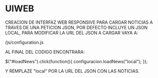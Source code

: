 # UIWEB
CREACION DE INTERFAZ WEB RESPONSIVE PARA CARGAR NOTICIAS A TRAVES DE UNA PETICION JSON,
POR DEFECTO INCLUYE UN JSON LOCAL, PARA MODIFICAR LA URL DEL JSON A CARGAR VAYA A:

/js/configuration.js

AL FINAL DEL CODIGO ENCONTRARA:

$("#loadNews").click(function(){
	configuracion.loadNews("local");
});

Y REMPLAZE "local" POR LA URL DEL JSON CON LAS NOTICIAS.
